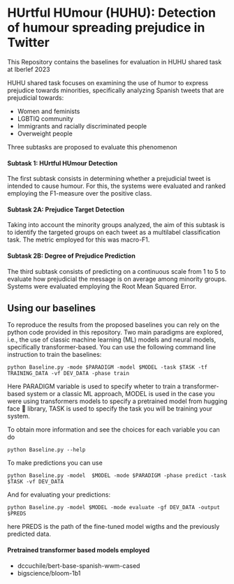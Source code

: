 # HUrtful HUmour (HUHU): Detection of humour spreading prejudice in Twitter
This Repository contains the baselines for evaluation in HUHU shared task at Iberlef 2023

HUHU shared task focuses  on examining the use of humor to express prejudice towards minorities, specifically analyzing Spanish tweets that are prejudicial towards:

- Women and feminists
- LGBTIQ community
- Immigrants and racially discriminated people
- Overweight people


Three subtasks are proposed to evaluate this phenomenon

#### Subtask 1: HUrtful HUmour Detection

The first subtask consists in determining whether a prejudicial tweet is intended to cause humour. For this, the systems were evaluated and ranked employing the F1-measure over the positive class.

#### Subtask 2A: Prejudice Target Detection

Taking into account the minority groups analyzed, the aim of this subtask is to identify the targeted groups on each tweet as a multilabel classification task. The metric employed for this was macro-F1.

#### Subtask 2B: Degree of Prejudice Prediction

The third subtask consists of predicting on a continuous scale from 1 to 5 to evaluate how prejudicial the message is on average among minority groups. Systems were evaluated employing the Root Mean Squared Error. 

## Using our baselines

To reproduce the results from the proposed baselines you can rely on the python code provided in this repository. Two main paradigms are explored, i.e., the use of classic machine learning (ML) models and neural models, specifically transformer-based.
You can use the following command line instruction to train the baselines:

```shell
python Baseline.py -mode $PARADIGM -model $MODEL -task $TASK -tf TRAINING_DATA -vf DEV_DATA -phase train 
```
Here PARADIGM variable is used to specify wheter to train a transformer-based system or a classic ML approach, MODEL is used in the case you were using transformers models to specify a pretrained model from hugging face 🤗 library, TASK is used to specify the task you will be training your system.

To obtain more information and see the choices for each variable you can do 
```shell
python Baseline.py --help
```

To make predictions you can use

```shell
python Baseline.py -model  $MODEL -mode $PARADIGM -phase predict -task $TASK -vf DEV_DATA
```

And for evaluating your predictions:

```shell
python Baseline.py -model $MODEL -mode evaluate -gf DEV_DATA -output $PREDS
```

here PREDS is the path of the fine-tuned model wigths and the previously predicted data.

#### Pretrained transformer based models employed

- dccuchile/bert-base-spanish-wwm-cased
- bigscience/bloom-1b1
